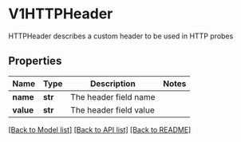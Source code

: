 # V1HTTPHeader

HTTPHeader describes a custom header to be used in HTTP probes
## Properties
Name | Type | Description | Notes
------------ | ------------- | ------------- | -------------
**name** | **str** | The header field name | 
**value** | **str** | The header field value | 

[[Back to Model list]](../README.md#documentation-for-models) [[Back to API list]](../README.md#documentation-for-api-endpoints) [[Back to README]](../README.md)


